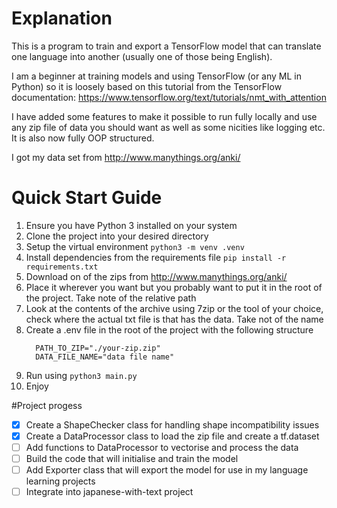 # Explanation
This is a program to train and export a TensorFlow model that can translate one language into another (usually one of those being English).

I am a beginner at training models and using TensorFlow (or any ML in Python) so it is loosely based on this tutorial from the TensorFlow documentation: https://www.tensorflow.org/text/tutorials/nmt_with_attention

I have added some features to make it possible to run fully locally and use any zip file of data you should want as well as some nicities like logging etc. It is also now fully OOP structured.

I got my data set from http://www.manythings.org/anki/

# Quick Start Guide
1. Ensure you have Python 3 installed on your system
2. Clone the project into your desired directory
3. Setup the virtual environment `python3 -m venv .venv`
4. Install dependencies from the requirements file `pip install -r requirements.txt`
5. Download on of the zips from http://www.manythings.org/anki/
6. Place it wherever you want but you probably want to put it in the root of the project. Take note of the relative path
7. Look at the contents of the archive using 7zip or the tool of your choice, check where the actual txt file is that has the data. Take not of the name
8. Create a .env file in the root of the project with the following structure
   ```
     PATH_TO_ZIP="./your-zip.zip"
     DATA_FILE_NAME="data file name"
   ```
9. Run using `python3 main.py`
10. Enjoy

#Project progess
- [x] Create a ShapeChecker class for handling shape incompatibility issues
- [x] Create a DataProcessor class to load the zip file and create a tf.dataset
- [ ] Add functions to DataProcessor to vectorise and process the data
- [ ] Build the code that will initialise and train the model
- [ ] Add Exporter class that will export the model for use in my language learning projects
- [ ] Integrate into japanese-with-text project 
